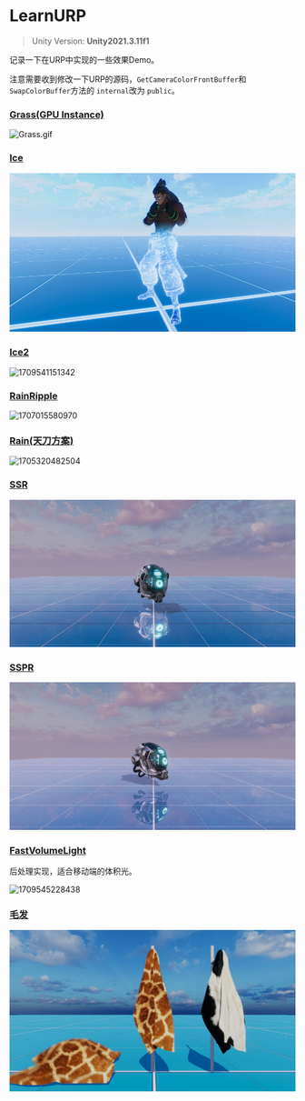 # LearnURP

> Unity Version: **Unity2021.3.11f1**

记录一下在URP中实现的一些效果Demo。

注意需要收到修改一下URP的源码，`GetCameraColorFrontBuffer`和 `SwapColorBuffer`方法的 `internal`改为 `public`。

### [Grass(GPU Instance)](https://github.com/csdjk/LearnURP/tree/main/Assets/Scenes/GpuInstance/Grass)

![Grass.gif](https://s2.loli.net/2023/04/09/v7dtlaN1UqS9VuB.gif)

### [Ice](https://github.com/csdjk/LearnURP/tree/main/Assets/Scenes/Ice/)

![1709541340252](image/README/1709541340252.png)

### [Ice2](https://github.com/csdjk/LearnURP/tree/main/Assets/Scenes/Ice/)

![1709541151342](image/README/1709541151342.gif)

### [RainRipple](https://github.com/csdjk/LearnURP/tree/main/Assets/Scenes/RainRipple/)

![1707015580970](image/README/1707015580970.gif)

### [Rain(天刀方案)](https://github.com/csdjk/LearnURP/tree/main/Assets/Scenes/Rain/)

![1705320482504](image/README/Rain.gif)

### [SSR](https://github.com/csdjk/LearnURP/tree/main/Assets/Scenes/SSR/)

![1705320482504](image/README/SSR.gif)

### [SSPR](https://github.com/csdjk/LearnURP/tree/main/Assets/Scenes/SSPR/)

![1705320482504](image/README/SSPR.gif)

### [FastVolumeLight](https://github.com/csdjk/LearnURP/tree/main/Assets/Scenes/VolumeLight/)

后处理实现，适合移动端的体积光。

![1709545228438](image/README/1709545228438.gif)

### [毛发](https://github.com/csdjk/LearnURP/tree/main/Assets/Scenes/Fur/)

![1709690809134](image/README/1709690809134.png)
